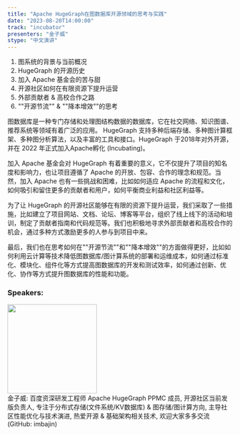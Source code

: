 ```yaml
---
title: "Apache HugeGraph在图数据库开源领域的思考与实践"
date: "2023-08-20T14:00:00" 
track: "incubator"
presenters: "金子威"
stype: "中文演讲"
---
```

1. 图系统的背景与当前概况
2. HugeGraph 的开源历史
3. 加入 Apache 基金会的苦与甜
4. 开源社区如何在有限资源下提升运营
5. 外部贡献者 & 高校合作之路
6. ""开源节流"" & ""降本增效""的思考

图数据库是一种专门存储和处理图结构数据的数据库，它在社交网络、知识图谱、推荐系统等领域有着广泛的应用。
HugeGraph 支持多种后端存储、多种图计算框架、多种图分析算法，以及丰富的工具和接口。HugeGraph 于2018年对外开源，并在 2022 年正式加入Apache孵化 (Incubating)。

加入 Apache 基金会对 HugeGraph 有着重要的意义，它不仅提升了项目的知名度和影响力，也让项目遵循了 Apache 的开放、包容、合作的理念和规范。当然，加入 Apache 也有一些挑战和困难，比如如何适应 Apache 的流程和文化，如何吸引和留住更多的贡献者和用户，如何平衡商业利益和社区利益等。

为了让 HugeGraph 的开源社区能够在有限的资源下提升运营，我们采取了一些措施，比如建立了项目网站、文档、论坛、博客等平台，组织了线上线下的活动和培训，制定了贡献者指南和代码规范等。我们也积极地寻求外部贡献者和高校合作的机会，通过多种方式激励更多的人参与到项目中来。

最后，我们也在思考如何在""开源节流""和""降本增效""的方面做得更好，比如如何利用云计算等技术降低图数据库/图计算系统的部署和运维成本，如何通过标准化、模块化、组件化等方式提高图数据库的开发和测试效率，如何通过创新、优化、协作等方式提升图数据库的性能和功能。
 ### Speakers: 
 <img src="https://img.bagevent.com/resource/20230603/0008488890.jpg" width="200" /><br>金子威: 百度资深研发工程师 Apache HugeGraph PPMC 成员, 开源社区当前发版负责人, 专注于分布式存储(文件系统/KV数据库) & 图存储/图计算方向, 主导社区性能优化与技术演进, 热爱开源 & 基础架构相关技术, 欢迎大家多多交流 (GitHub: imbajin)
 <br><br>